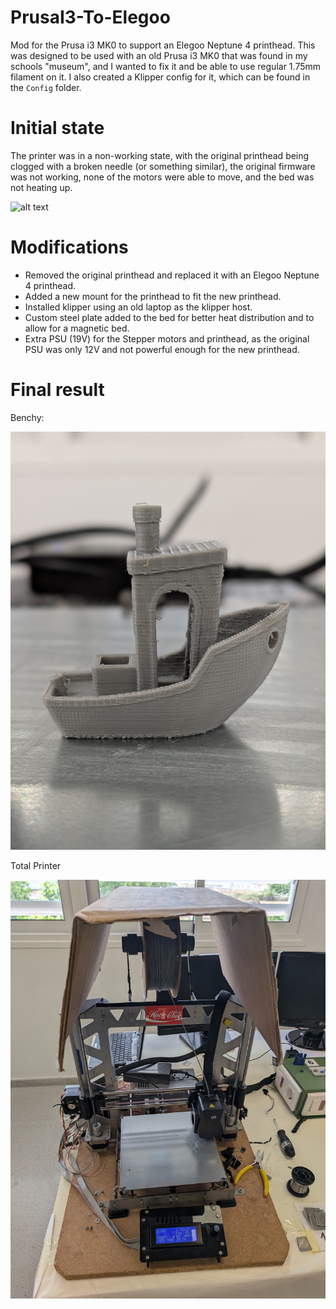 # PrusaI3-To-Elegoo
Mod for the Prusa i3 MK0 to support an Elegoo Neptune 4 printhead.
This was designed to be used with an old Prusa i3 MK0 that was found in my schools "museum", and I wanted to fix it and be able to use regular 1.75mm filament on it.
I also created a Klipper config for it, which can be found in the `Config` folder.

# Initial state
The printer was in a non-working state, with the original printhead being clogged with a broken needle (or something similar), the original firmware was not working, none of the motors were able to move, and the bed was not heating up.

![alt text](assets/image.png)

# Modifications
- Removed the original printhead and replaced it with an Elegoo Neptune 4 printhead.
- Added a new mount for the printhead to fit the new printhead.
- Installed klipper using an old laptop as the klipper host.
- Custom steel plate added to the bed for better heat distribution and to allow for a magnetic bed.
- Extra PSU (19V) for the Stepper motors and printhead, as the original PSU was only 12V and not powerful enough for the new printhead.

# Final result
Benchy:

![alt text](assets/PXL_20250617_112343559.PORTRAIT.jpg)

Total Printer

![alt text](assets/PXL_20250616_085304868.MP.jpg)